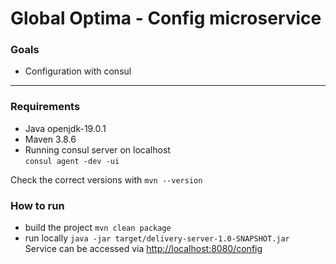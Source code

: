 # Global Optima - Config microservice
### Goals
- Configuration with consul

---

### Requirements
- Java openjdk-19.0.1
- Maven 3.8.6
- Running consul server on localhost  
  `consul agent -dev -ui`


Check the correct versions with `mvn --version`

### How to run
- build the project `mvn clean package`
- run locally `java -jar target/delivery-server-1.0-SNAPSHOT.jar`  
  Service can be accessed via [http://localhost:8080/config](http://localhost:8080/config)

